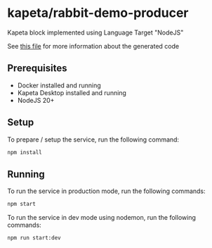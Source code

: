 # kapeta/rabbit-demo-producer

Kapeta block implemented using Language Target "NodeJS"

See [this file](kapeta.md) for more information about the generated code

## Prerequisites
- Docker installed and running
- Kapeta Desktop installed and running
- NodeJS 20+

## Setup

To prepare / setup the service, run the following command:
```bash
npm install
```

## Running
To run the service in production mode, run the following commands:
```bash
npm start
```

To run the service in dev mode using nodemon, run the following commands:
```bash
npm run start:dev
```